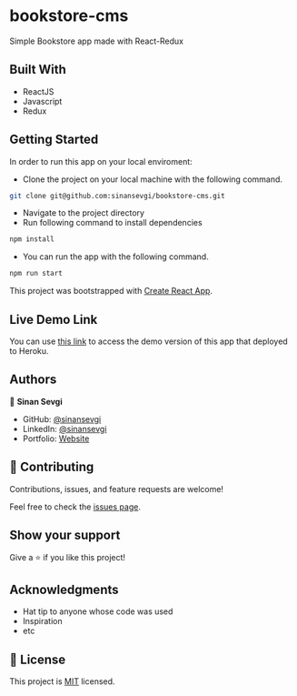 # bookstore-cms
Simple Bookstore app made with React-Redux

## Built With

- ReactJS
- Javascript
- Redux

## Getting Started

In order to run this app on your local enviroment:

- Clone the project on your local machine with the following command.

```bash 
git clone git@github.com:sinansevgi/bookstore-cms.git
```

- Navigate to the project directory 
- Run following command to install dependencies
```bash 
npm install 
```
- You can run the app with the following command.
```bash 
npm run start
```


This project was bootstrapped with [Create React App](https://github.com/facebook/create-react-app).

## Live Demo Link

You can use [this link](https://my-bookstore-cms.herokuapp.com/) to access the demo version of this app that deployed to Heroku.

## Authors

👤 **Sinan Sevgi**

- GitHub: [@sinansevgi](https://github.com/sinansevgi)
- LinkedIn: [@sinansevgi](https://www.linkedin.com/in/sinansevgi/)
- Portfolio: [Website](https://sinansevgi.com)


## 🤝 Contributing

Contributions, issues, and feature requests are welcome!

Feel free to check the [issues page](../../issues/).

## Show your support

Give a ⭐️ if you like this project!

## Acknowledgments

- Hat tip to anyone whose code was used
- Inspiration
- etc

## 📝 License

This project is [MIT](./LICENSE) licensed.
